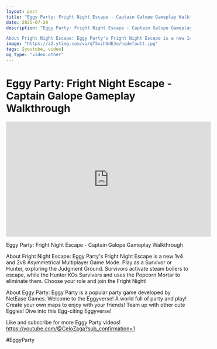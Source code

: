 ```yaml
---
layout: post
title: "Eggy Party: Fright Night Escape - Captain Galope Gameplay Walkthrough"
date: 2025-07-20
description: "Eggy Party: Fright Night Escape - Captain Galope Gameplay Walkthrough

About Fright Night Escape: Eggy Party's Fright Night Escape is a new 1v4 and 2v8 ..."
image: "https://i2.ytimg.com/vi/qT5xzhSdEJo/hqdefault.jpg"
tags: [youtube, video]
og_type: "video.other"
---
```


<script type="application/ld+json">
{
  "@context": "http://schema.org",
  "@type": "VideoObject",
  "name": "Eggy Party: Fright Night Escape - Captain Galope Gameplay Walkthrough",
  "description": "Eggy Party: Fright Night Escape - Captain Galope Gameplay Walkthrough\n\nAbout Fright Night Escape: Eggy Party's Fright Night Escape is a new 1v4 and 2v8 Asymmetrical Multiplayer Game Mode. Play as a Survivor or Hunter, exploring the Judgment Ground. Survivors activate steam boilers to escape, while the Hunter KOs Survivors and uses the Popcorn Mortar to eliminate them. Choose your role and join the Fright Night!\n\nAbout Eggy Party: Eggy Party is a popular party game developed by NetEase Games. Welcome to the Eggyverse! A world full of party and play! Create your own maps to enjoy with your friends! Team up with other cute Eggies! Dive into this Egg-citing Eggyverse!\n\nLike and subscribe for more Eggy Party videos! https://youtube.com/@CeloZaga?sub_confirmation=1 \n\n#EggyParty",
  "thumbnailUrl": "https://i2.ytimg.com/vi/qT5xzhSdEJo/hqdefault.jpg",
  "uploadDate": "2025-07-20T02:39:15",
  "embedUrl": "https://www.youtube.com/embed/qT5xzhSdEJo",
  "publisher": {
    "@type": "Person",
    "name": "Celo Zaga"
  },
  "mainEntityOfPage": {
    "@type": "WebPage",
    "@id": "https://celozaga.github.io/2025/07/20/eggy-party:-fright-night-escape---captain-galope-gameplay-walkthrough-qT5xzhSdEJo.html"
  },
  "duration": "PT0M0S"
}
</script>

<script type="application/ld+json">
{
  "@context": "http://schema.org",
  "@type": "BlogPosting",
  "headline": "Eggy Party: Fright Night Escape - Captain Galope Gameplay Walkthrough",
  "image": "https://i2.ytimg.com/vi/qT5xzhSdEJo/hqdefault.jpg",
  "publisher": {
    "@type": "Person",
    "name": "Celo Zaga"
  },
  "url": "https://celozaga.github.io/2025/07/20/eggy-party:-fright-night-escape---captain-galope-gameplay-walkthrough-qT5xzhSdEJo.html",
  "datePublished": "2025-07-20T02:39:15",
  "dateCreated": "2025-07-20T02:39:15",
  "dateModified": "2025-07-20T02:39:15",
  "description": "Eggy Party: Fright Night Escape - Captain Galope Gameplay Walkthrough\n\nAbout Fright Night Escape: Eggy Party's Fright Night Escape is a new 1v4 and 2v8 ...",
  "author": {
    "@type": "Person",
    "name": "Celo Zaga"
  },
  "mainEntityOfPage": {
    "@type": "WebPage",
    "@id": "https://celozaga.github.io/2025/07/20/eggy-party:-fright-night-escape---captain-galope-gameplay-walkthrough-qT5xzhSdEJo.html"
  }
}
</script>

<h1 class="youtube-post-title">Eggy Party: Fright Night Escape - Captain Galope Gameplay Walkthrough</h1>

<iframe width="560" height="315" src="https://www.youtube.com/embed/qT5xzhSdEJo" class="youtube-post-embed" frameborder="0" allowfullscreen></iframe>

<p class="youtube-post-description">Eggy Party: Fright Night Escape - Captain Galope Gameplay Walkthrough

About Fright Night Escape: Eggy Party's Fright Night Escape is a new 1v4 and 2v8 Asymmetrical Multiplayer Game Mode. Play as a Survivor or Hunter, exploring the Judgment Ground. Survivors activate steam boilers to escape, while the Hunter KOs Survivors and uses the Popcorn Mortar to eliminate them. Choose your role and join the Fright Night!

About Eggy Party: Eggy Party is a popular party game developed by NetEase Games. Welcome to the Eggyverse! A world full of party and play! Create your own maps to enjoy with your friends! Team up with other cute Eggies! Dive into this Egg-citing Eggyverse!

Like and subscribe for more Eggy Party videos! https://youtube.com/@CeloZaga?sub_confirmation=1 

#EggyParty</p>
